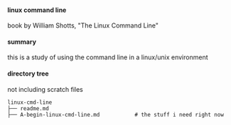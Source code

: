 #### linux command line
book by William Shotts, "The Linux Command Line"

#### summary
this is a study of using the command line in a linux/unix environment



#### directory tree
not including scratch files


	linux-cmd-line
	├── readme.md
	├── A-begin-linux-cmd-line.md			# the stuff i need right now 


